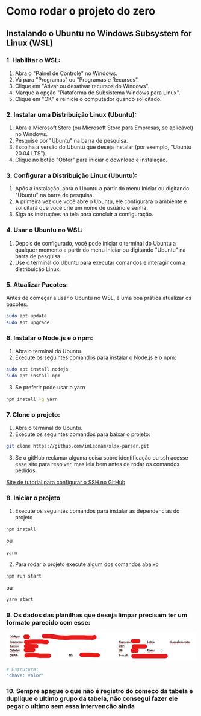 # Como rodar o projeto do zero

## Instalando o Ubuntu no Windows Subsystem for Linux (WSL)

### 1. Habilitar o WSL:

1. Abra o "Painel de Controle" no Windows.
2. Vá para "Programas" ou "Programas e Recursos".
3. Clique em "Ativar ou desativar recursos do Windows".
4. Marque a opção "Plataforma de Subsistema Windows para Linux".
5. Clique em "OK" e reinicie o computador quando solicitado.

### 2. Instalar uma Distribuição Linux (Ubuntu):

1. Abra a Microsoft Store (ou Microsoft Store para Empresas, se aplicável) no Windows.
2. Pesquise por "Ubuntu" na barra de pesquisa.
3. Escolha a versão do Ubuntu que deseja instalar (por exemplo, "Ubuntu 20.04 LTS").
4. Clique no botão "Obter" para iniciar o download e instalação.

### 3. Configurar a Distribuição Linux (Ubuntu):

1. Após a instalação, abra o Ubuntu a partir do menu Iniciar ou digitando "Ubuntu" na barra de pesquisa.
2. A primeira vez que você abre o Ubuntu, ele configurará o ambiente e solicitará que você crie um nome de usuário e senha.
3. Siga as instruções na tela para concluir a configuração.

### 4. Usar o Ubuntu no WSL:

1. Depois de configurado, você pode iniciar o terminal do Ubuntu a qualquer momento a partir do menu Iniciar ou digitando "Ubuntu" na barra de pesquisa.
2. Use o terminal do Ubuntu para executar comandos e interagir com a distribuição Linux.

### 5. Atualizar Pacotes:

Antes de começar a usar o Ubuntu no WSL, é uma boa prática atualizar os pacotes.

```bash
sudo apt update
sudo apt upgrade
```

### 6. Instalar o Node.js e o npm:

1. Abra o terminal do Ubuntu.
2. Execute os seguintes comandos para instalar o Node.js e o npm:

```bash
sudo apt install nodejs
sudo apt install npm
```

3. Se preferir pode usar o yarn

```bash
npm install -g yarn
```

### 7. Clone o projeto:

1. Abra o terminal do Ubuntu.
2. Execute os seguintes comandos para baixar o projeto:

```bash
git clone https://github.com/imLeonam/xlsx-parser.git
```

3. Se o gitHub reclamar alguma coisa sobre identificação ou ssh acesse esse site para resolver, mas leia bem antes de rodar os comandos pedidos.

[Site de tutorial para configurar o SSH no GitHub](https://www.theserverside.com/blog/Coffee-Talk-Java-News-Stories-and-Opinions/GitHub-SSH-Key-Setup-Config-Ubuntu-Linux)

### 8. Iniciar o projeto

1. Execute os seguintes comandos para instalar as dependencias do projeto

```bash
npm install
```

ou

```bash
yarn
```

2. Para rodar o projeto execute algum dos comandos abaixo

```bash
npm run start
```

ou

```bash
yarn start
```

### 9. Os dados das planilhas que deseja limpar precisam ter um formato parecido com esse:

![exemplo](public/xlsx-parser-ex.png)

```bash
# Estrutura:
"chave: valor"
```
### 10. Sempre apague o que não é registro do começo da tabela e duplique o ultimo grupo da tabela, não consegui fazer ele pegar o ultimo sem essa intervenção ainda
